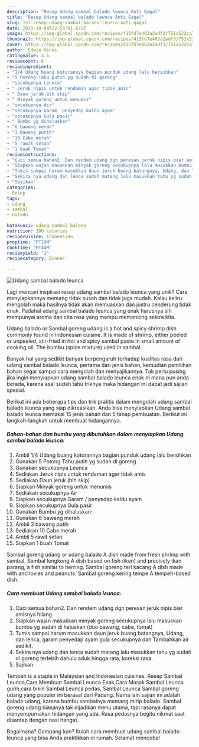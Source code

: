 ```yaml
---
description: "Resep Udang sambal balado leunca Anti Gagal"
title: "Resep Udang sambal balado leunca Anti Gagal"
slug: 157-resep-udang-sambal-balado-leunca-anti-gagal
date: 2020-10-04T22:53:01.679Z
image: https://img-global.cpcdn.com/recipes/415fd7e463a2adf3/751x532cq70/udang-sambal-balado-leunca-foto-resep-utama.jpg
thumbnail: https://img-global.cpcdn.com/recipes/415fd7e463a2adf3/751x532cq70/udang-sambal-balado-leunca-foto-resep-utama.jpg
cover: https://img-global.cpcdn.com/recipes/415fd7e463a2adf3/751x532cq70/udang-sambal-balado-leunca-foto-resep-utama.jpg
author: Edwin Hines
ratingvalue: 3.6
reviewcount: 6
recipeingredient:
- "1/4 Udang buang kotorannya bagian punduk udang lalu bersihkan"
- "5 Potong Tahu putih yg sudah di goreng"
- "secukupnya Leunca"
- " Jeruk nipis untuk rendaman agar tidak amis"
- " Daun jeruk blh skip"
- " Minyak goreng untuk menumis"
- "secukupnya Air"
- "secukupnya Garam  penyedap kaldu ayam"
- "secukupnya Gula pasir"
- " Bumbu yg dihaluskan"
- "6 bawang merah"
- "3 bawang putih"
- "10 Cabe merah"
- "5 rawit setan"
- "1 buah Tomat"
recipeinstructions:
- "Cuci semua bahan2. Dan rendem udang dgn peresan jeruk nipis biar amisnya hilang."
- "Siapkan wajan masukkan minyak goreng secukupnya lalu masukkan bumbu yg sudah di haluskan (duo bawang, cabe, tomat)"
- "Tumis sampai harum masukkan daun jeruk buang batangnya, Udang, dan lenca, garam penyedap ayam gula secukupnya dan Tambahkan air sedikit."
- "Sekira nya udang dan lenca sudah matang lalu masukkan tahu yg sudah di goreng terlebih dahulu aduk hingga rata, koreksi rasa."
- "Sajikan"
categories:
- Resep
tags:
- udang
- sambal
- balado

katakunci: udang sambal balado 
nutrition: 200 calories
recipecuisine: Indonesian
preptime: "PT19M"
cooktime: "PT44M"
recipeyield: "1"
recipecategory: Dinner

---
```



![Udang sambal balado leunca](https://img-global.cpcdn.com/recipes/415fd7e463a2adf3/751x532cq70/udang-sambal-balado-leunca-foto-resep-utama.jpg)

Lagi mencari inspirasi resep udang sambal balado leunca yang unik? Cara menyiapkannya memang tidak susah dan tidak juga mudah. Kalau keliru mengolah maka hasilnya tidak akan memuaskan dan justru cenderung tidak enak. Padahal udang sambal balado leunca yang enak harusnya sih mempunyai aroma dan cita rasa yang mampu memancing selera kita.

Udang balado or Sambal goreng udang is a hot and spicy shrimp dish commonly found in Indonesian cuisine. It is made of shrimp, either peeled or unpeeled, stir-fried in hot and spicy sambal paste in small amount of cooking oil. The bumbu (spice mixture) used in sambal.

Banyak hal yang sedikit banyak berpengaruh terhadap kualitas rasa dari udang sambal balado leunca, pertama dari jenis bahan, kemudian pemilihan bahan segar sampai cara mengolah dan menyajikannya. Tak perlu pusing jika ingin menyiapkan udang sambal balado leunca enak di mana pun anda berada, karena asal sudah tahu triknya maka hidangan ini dapat jadi sajian spesial.


Berikut ini ada beberapa tips dan trik praktis dalam mengolah udang sambal balado leunca yang siap dikreasikan. Anda bisa menyiapkan Udang sambal balado leunca memakai 15 jenis bahan dan 5 tahap pembuatan. Berikut ini langkah-langkah untuk membuat hidangannya.

<!--inarticleads1-->

##### Bahan-bahan dan bumbu yang dibutuhkan dalam menyiapkan Udang sambal balado leunca:

1. Ambil 1/4 Udang buang kotorannya bagian punduk udang lalu bersihkan
1. Gunakan 5 Potong Tahu putih yg sudah di goreng
1. Gunakan secukupnya Leunca
1. Sediakan  Jeruk nipis untuk rendaman agar tidak amis
1. Sediakan  Daun jeruk (blh skip)
1. Siapkan  Minyak goreng untuk menumis
1. Sediakan secukupnya Air
1. Siapkan secukupnya Garam / penyedap kaldu ayam
1. Siapkan secukupnya Gula pasir
1. Gunakan  Bumbu yg dihaluskan:
1. Gunakan 6 bawang merah
1. Ambil 3 bawang putih
1. Sediakan 10 Cabe merah
1. Ambil 5 rawit setan
1. Siapkan 1 buah Tomat


Sambal goreng udang or udang balado A dish made from fresh shrimp with sambal. Sambal lengkong A dish based on fish (ikan) and precisely ikan parang, a fish similar to herring. Sambal goreng teri kacang A dish made with anchovies and peanuts. Sambal goreng kering tempe A tempeh-based dish. 

<!--inarticleads2-->

##### Cara membuat Udang sambal balado leunca:

1. Cuci semua bahan2. Dan rendem udang dgn peresan jeruk nipis biar amisnya hilang.
1. Siapkan wajan masukkan minyak goreng secukupnya lalu masukkan bumbu yg sudah di haluskan (duo bawang, cabe, tomat)
1. Tumis sampai harum masukkan daun jeruk buang batangnya, Udang, dan lenca, garam penyedap ayam gula secukupnya dan Tambahkan air sedikit.
1. Sekira nya udang dan lenca sudah matang lalu masukkan tahu yg sudah di goreng terlebih dahulu aduk hingga rata, koreksi rasa.
1. Sajikan


Tempeh is a staple in Malaysian and Indonesian cuisines. Resep Sambal Leunca,Cara Membuat Sambal Leunca Enak,Cara Masak Sambal Leunca gurih,cara bikin Sambal Leunca pedas, Sambal Leunca Sambal goreng udang yang populer ini berasal dari Padang. Nama lain sajian ini adalah balado udang, karena bumbu sambalnya memang mirip balado. Sambal goreng udang biasanya tak dijadikan menu utama, tapi rasanya dapat menyempurnakan hidangan yang ada. Rasa pedasnya begitu nikmat saat disantap dengan nasi hangat. 

Bagaimana? Gampang kan? Itulah cara membuat udang sambal balado leunca yang bisa Anda praktikkan di rumah. Selamat mencoba!
